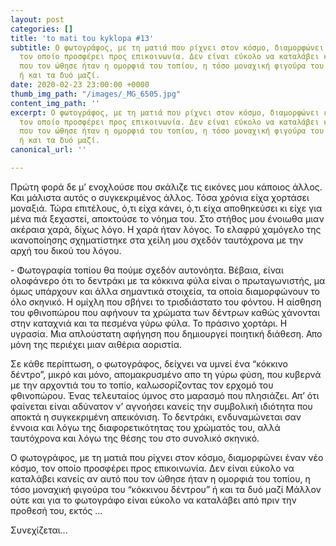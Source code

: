 ```yaml
---
layout: post
categories: []
title: 'to mati tou kyklopa #13'
subtitle: Ο φωτογράφος, με τη ματιά που ρίχνει στον κόσμο, διαμορφώνει έναν νέο κόσμο,
  τον οποίο προσφέρει προς επικοινωνία. Δεν είναι εύκολο να καταλάβει κανείς αν αυτό
  που τον ώθησε ήταν η ομορφιά του τοπίου, η τόσο μοναχική φιγούρα του “κόκκινου δέντρου”
  ή και τα δυό μαζί.
date: 2020-02-23 23:00:00 +0000
thumb_img_path: "/images/_MG_6505.jpg"
content_img_path: ''
excerpt: Ο φωτογράφος, με τη ματιά που ρίχνει στον κόσμο, διαμορφώνει έναν νέο κόσμο,
  τον οποίο προσφέρει προς επικοινωνία. Δεν είναι εύκολο να καταλάβει κανείς αν αυτό
  που τον ώθησε ήταν η ομορφιά του τοπίου, η τόσο μοναχική φιγούρα του “κόκκινου δέντρου”
  ή και τα δυό μαζί.
canonical_url: ''

---
```

Πρώτη φορά δε μ’ ενοχλούσε που σκάλιζε τις εικόνες μου κάποιος άλλος. Και μάλιστα αυτός ο συγκεκριμένος άλλος. Τόσα χρόνια είχα χορτάσει μοναξιά. Τώρα επιτέλους, ό,τι είχα κάνει, ό,τι είχα αποθηκεύσει κι είχε για μένα πιά ξεχαστεί, αποκτούσε το νόημα του. Στο στήθος μου ένοιωθα μιαν ακέραια χαρά, δίχως λόγο. Η χαρά ήταν λόγος. Το ελαφρύ χαμόγελο της ικανοποίησης σχηματίστηκε στα χείλη μου σχεδόν ταυτόχρονα με την αρχή του δικού του λόγου.

\- Φωτογραφία τοπίου θα πούμε σχεδόν αυτονόητα. Βέβαια, είναι ολοφάνερο ότι το δεντράκι με τα κόκκινα φύλα είναι ο πρωταγωνιστής, μα όμως υπάρχουν και άλλα σημαντικά στοιχεία, τα οποία διαμορφώνουν το όλο σκηνικό. Η ομίχλη που σβήνει το τρισδιάστατο του φόντου. Η αίσθηση του φθινοπώρου που αφήνουν τα χρώματα των δέντρων καθώς χάνονται στην καταχνιά και τα πεσμένα γύρω φύλα. Το πράσινο χορτάρι. Η υγρασία. Μια απλούστατη αφήγηση που δημιουργεί ποιητική διάθεση. Απο μόνη της περιέχει μιαν αιθέρια αοριστία.

Σε κάθε περίπτωση, ο φωτογράφος, δείχνει να υμνεί ένα “κόκκινο δέντρο”, μικρό και μόνο, απομακρυσμένο απο τη γύρω φύση, που κυβερνά με την αρχοντιά του το τοπίο, καλωσορίζοντας τον ερχομό του φθινοπώρου. Ένας τελευταίος ύμνος στο μαρασμό που πλησιάζει. Απ’ ότι φαίνεται είναι αδύνατον ν’ αγνοήσει κανείς την συμβολική ιδιότητα που αποκτά η συγκεκριμένη απεικόνιση. Το δεντράκι, ενδυναμώνεται σαν έννοια και λόγω της διαφορετικότητας του χρώματός του, αλλά ταυτόχρονα και λόγω της θέσης του στο συνολικό σκηνικό.

Ο φωτογράφος, με τη ματιά που ρίχνει στον κόσμο, διαμορφώνει έναν νέο κόσμο, τον οποίο προσφέρει προς επικοινωνία. Δεν είναι εύκολο να καταλάβει κανείς αν αυτό που τον ώθησε ήταν η ομορφιά του τοπίου, η τόσο μοναχική φιγούρα του “κόκκινου δέντρου” ή και τα δυό μαζί Μάλλον ούτε και για το φωτογράφο είναι εύκολο να καταλάβει από πριν την προθεσή του, εκτός …

Συνεχίζεται...